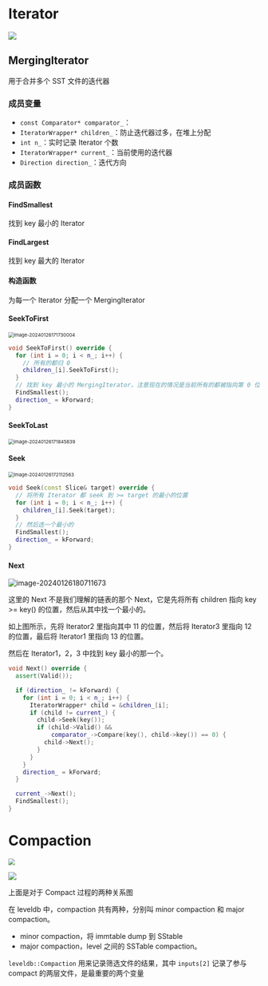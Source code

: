 # Iterator

![](./../img/iterator-system.svg)

## MergingIterator

用于合并多个 SST 文件的迭代器

### 成员变量

* `const Comparator* comparator_`：
* `IteratorWrapper* children_`：防止迭代器过多，在堆上分配
* `int n_`：实时记录 Iterator 个数
* `IteratorWrapper* current_`：当前使用的迭代器
* `Direction direction_`：迭代方向

### 成员函数

#### FindSmallest

找到 key 最小的 Iterator

#### FindLargest

找到 key 最大的 Iterator

#### 构造函数

为每一个 Iterator 分配一个 MergingIterator

#### SeekToFirst

<img src="./../img/image-20240126171730004.png" alt="image-20240126171730004" style="zoom:67%;" />

```cpp
void SeekToFirst() override {
  for (int i = 0; i < n_; i++) {
    // 所有的都归 0
    children_[i].SeekToFirst();
  }
  // 找到 key 最小的 MergingIterator，注意现在的情况是当前所有的都被指向第 0 位的比较
  FindSmallest();
  direction_ = kForward;
}
```

#### SeekToLast

<img src="./../img/image-20240126171845839.png" alt="image-20240126171845839" style="zoom:67%;" />

#### Seek

<img src="./../img/image-20240126172112563.png" alt="image-20240126172112563" style="zoom:67%;" />

```cpp
void Seek(const Slice& target) override {
  // 将所有 Iterator 都 seek 到 >= target 的最小的位置
  for (int i = 0; i < n_; i++) {
    children_[i].Seek(target);
  }
  // 然后选一个最小的
  FindSmallest();
  direction_ = kForward;
}
```

#### Next

![image-20240126180711673](./../img/image-20240126180711673.png)

这里的 Next 不是我们理解的链表的那个 Next，它是先将所有 children 指向 key >= key() 的位置，然后从其中找一个最小的。

如上图所示，先将 Iterator2 里指向其中 11 的位置，然后将 Iterator3 里指向 12 的位置，最后将 Iterator1 里指向 13 的位置。

然后在 Iterator1，2，3 中找到 key 最小的那一个。

```cpp
void Next() override {
  assert(Valid());

  if (direction_ != kForward) {
    for (int i = 0; i < n_; i++) {
      IteratorWrapper* child = &children_[i];
      if (child != current_) {
        child->Seek(key());
        if (child->Valid() &&
            comparator_->Compare(key(), child->key()) == 0) {
          child->Next();
        }
      }
    }
    direction_ = kForward;
  }

  current_->Next();
  FindSmallest();
}
```

# Compaction

<img src="./../img/Compaction.png" style="zoom:80%;" />

![](./../img/8fb07a86-0fe0-4583-96a0-dc72f620989d.svg)

上面是对于 Compact 过程的两种关系图

在 leveldb 中，compaction 共有两种，分别叫 minor compaction 和 major compaction。

- minor compaction，将 immtable dump 到 SStable
- major compaction，level 之间的 SSTable compaction。

`leveldb::Compaction` 用来记录筛选文件的结果，其中 `inputs[2]` 记录了参与 compact 的两层文件，是最重要的两个变量

